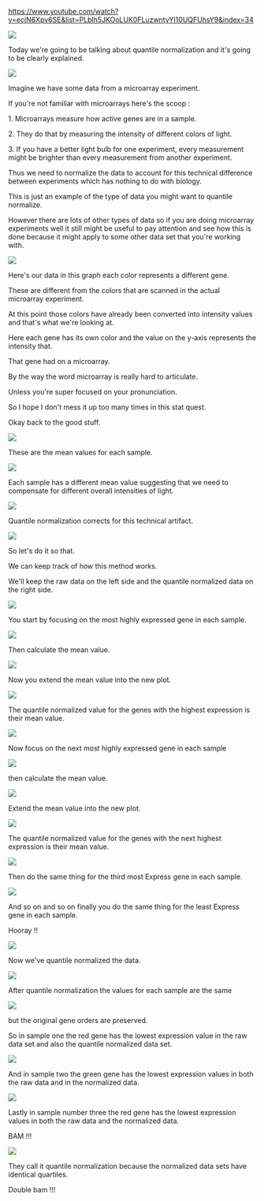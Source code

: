 <https://www.youtube.com/watch?v=ecjN6Xpv6SE&list=PLblh5JKOoLUK0FLuzwntyYI10UQFUhsY9&index=34>

![](media/STATQUEST-33-STATISTICS_FUNDAMENTALS-QUANTILE_NORMALIZATION/image1.png)

Today we\'re going to be talking about quantile normalization and it\'s
going to be clearly explained.

![](media/STATQUEST-33-STATISTICS_FUNDAMENTALS-QUANTILE_NORMALIZATION/image2.png)

Imagine we have some data from a microarray experiment.

If you\'re not familiar with microarrays here\'s the scoop :

1\. Microarrays measure how active genes are in a sample.

2\. They do that by measuring the intensity of different colors of
light.

3\. If you have a better light bulb for one experiment, every
measurement might be brighter than every measurement from another
experiment.

Thus we need to normalize the data to account for this technical
difference between experiments which has nothing to do with biology.

This is just an example of the type of data you might want to quantile
normalize.

However there are lots of other types of data so if you are doing
microarray experiments well it still might be useful to pay attention
and see how this is done because it might apply to some other data set
that you\'re working with.

![](media/STATQUEST-33-STATISTICS_FUNDAMENTALS-QUANTILE_NORMALIZATION/image3.png)

Here\'s our data in this graph each color represents a different gene.

These are different from the colors that are scanned in the actual
microarray experiment.

At this point those colors have already been converted into intensity
values and that\'s what we\'re looking at.

Here each gene has its own color and the value on the y-axis represents
the intensity that.

That gene had on a microarray.

By the way the word microarray is really hard to articulate.

Unless you\'re super focused on your pronunciation.

So I hope I don\'t mess it up too many times in this stat quest.

Okay back to the good stuff.

![](media/STATQUEST-33-STATISTICS_FUNDAMENTALS-QUANTILE_NORMALIZATION/image4.png)

These are the mean values for each sample.

![](media/STATQUEST-33-STATISTICS_FUNDAMENTALS-QUANTILE_NORMALIZATION/image5.png)

Each sample has a different mean value suggesting that we need to
compensate for different overall intensities of light.

![](media/STATQUEST-33-STATISTICS_FUNDAMENTALS-QUANTILE_NORMALIZATION/image6.png)

Quantile normalization corrects for this technical artifact.

![](media/STATQUEST-33-STATISTICS_FUNDAMENTALS-QUANTILE_NORMALIZATION/image7.png)

So let\'s do it so that.

We can keep track of how this method works.

We\'ll keep the raw data on the left side and the quantile normalized
data on the right side.

![](media/STATQUEST-33-STATISTICS_FUNDAMENTALS-QUANTILE_NORMALIZATION/image8.png)

You start by focusing on the most highly expressed gene in each sample.

![](media/STATQUEST-33-STATISTICS_FUNDAMENTALS-QUANTILE_NORMALIZATION/image9.png)

Then calculate the mean value.

![](media/STATQUEST-33-STATISTICS_FUNDAMENTALS-QUANTILE_NORMALIZATION/image10.png)

Now you extend the mean value into the new plot.

![](media/STATQUEST-33-STATISTICS_FUNDAMENTALS-QUANTILE_NORMALIZATION/image11.png)

The quantile normalized value for the genes with the highest expression
is their mean value.

![](media/STATQUEST-33-STATISTICS_FUNDAMENTALS-QUANTILE_NORMALIZATION/image12.png)

Now focus on the next most highly expressed gene in each sample

![](media/STATQUEST-33-STATISTICS_FUNDAMENTALS-QUANTILE_NORMALIZATION/image13.png)

then calculate the mean value.

![](media/STATQUEST-33-STATISTICS_FUNDAMENTALS-QUANTILE_NORMALIZATION/image14.png)

Extend the mean value into the new plot.

![](media/STATQUEST-33-STATISTICS_FUNDAMENTALS-QUANTILE_NORMALIZATION/image15.png)

The quantile normalized value for the genes with the next highest
expression is their mean value.

![](media/STATQUEST-33-STATISTICS_FUNDAMENTALS-QUANTILE_NORMALIZATION/image16.png)

Then do the same thing for the third most Express gene in each sample.

![](media/STATQUEST-33-STATISTICS_FUNDAMENTALS-QUANTILE_NORMALIZATION/image17.png)

And so on and so on finally you do the same thing for the least Express
gene in each sample.

Hooray !!

![](media/STATQUEST-33-STATISTICS_FUNDAMENTALS-QUANTILE_NORMALIZATION/image18.png)

Now we\'ve quantile normalized the data.

![](media/STATQUEST-33-STATISTICS_FUNDAMENTALS-QUANTILE_NORMALIZATION/image19.png)

After quantile normalization the values for each sample are the same

![](media/STATQUEST-33-STATISTICS_FUNDAMENTALS-QUANTILE_NORMALIZATION/image20.png)

but the original gene orders are preserved.

So in sample one the red gene has the lowest expression value in the raw
data set and also the quantile normalized data set.

![](media/STATQUEST-33-STATISTICS_FUNDAMENTALS-QUANTILE_NORMALIZATION/image21.png)

And in sample two the green gene has the lowest expression values in
both the raw data and in the normalized data.

![](media/STATQUEST-33-STATISTICS_FUNDAMENTALS-QUANTILE_NORMALIZATION/image22.png)

Lastly in sample number three the red gene has the lowest expression
values in both the raw data and the normalized data.

BAM !!!

![](media/STATQUEST-33-STATISTICS_FUNDAMENTALS-QUANTILE_NORMALIZATION/image23.png)

They call it quantile normalization because the normalized data sets
have identical quartiles.

Double bam !!!
